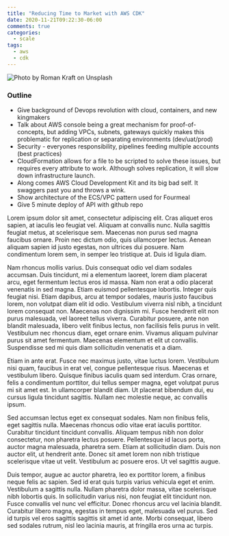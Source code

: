 ```yaml
---
title: "Reducing Time to Market with AWS CDK"
date: 2020-11-21T09:22:30-06:00
comments: true
categories:
  - scale
tags:
  - aws
  - cdk
---
```

![Photo by Roman Kraft on Unsplash](/assets/images/scale-image-roman-kraft-RtDwtRDvYQg-unsplash.jpg)

### Outline
- Give background of Devops revolution with cloud, containers, and new kingmakers
- Talk about AWS console being a great mechanism for proof-of-concepts, but adding VPCs, subnets, gateways quickly makes this problematic for replication or separating environments (dev/uat/prod)
- Security - everyones responsibility, pipelines feeding multiple accounts (best practices)
- CloudFormation allows for a file to be scripted to solve these issues, but requires every attribute to work. Although solves replication, it will slow down infrastructure launch.
- Along comes AWS Cloud Development Kit and its big bad self.  It swaggers past you and throws a wink.
- Show architecture of the ECS/VPC pattern used for Fourmeal
- Give 5 minute deploy of API with github repo


Lorem ipsum dolor sit amet, consectetur adipiscing elit. Cras aliquet eros sapien, at iaculis leo feugiat vel. Aliquam at convallis nunc. Nulla sagittis feugiat metus, at scelerisque sem. Maecenas non purus sed magna faucibus ornare. Proin nec dictum odio, quis ullamcorper lectus. Aenean aliquam sapien id justo egestas, non ultrices dui posuere. Nam condimentum lorem sem, in semper leo tristique at. Duis id ligula diam.

Nam rhoncus mollis varius. Duis consequat odio vel diam sodales accumsan. Duis tincidunt, mi a elementum laoreet, lorem diam placerat arcu, eget fermentum lectus eros id massa. Nam non erat a odio placerat venenatis in sed magna. Etiam euismod pellentesque lobortis. Integer quis feugiat nisi. Etiam dapibus, arcu at tempor sodales, mauris justo faucibus lorem, non volutpat diam elit id odio. Vestibulum viverra nisl nibh, a tincidunt lorem consequat non. Maecenas non dignissim mi. Fusce hendrerit elit non purus malesuada, vel laoreet tellus viverra. Curabitur posuere, ante non blandit malesuada, libero velit finibus lectus, non facilisis felis purus in velit. Vestibulum nec rhoncus diam, eget ornare enim. Vivamus aliquam pulvinar purus sit amet fermentum. Maecenas elementum et elit ut convallis. Suspendisse sed mi quis diam sollicitudin venenatis et a diam.

Etiam in ante erat. Fusce nec maximus justo, vitae luctus lorem. Vestibulum nisi quam, faucibus in erat vel, congue pellentesque risus. Maecenas et vestibulum libero. Quisque finibus iaculis quam sed interdum. Cras ornare, felis a condimentum porttitor, dui tellus semper magna, eget volutpat purus mi sit amet est. In ullamcorper blandit diam. Ut placerat bibendum dui, eu cursus ligula tincidunt sagittis. Nullam nec molestie neque, ac convallis ipsum.

Sed accumsan lectus eget ex consequat sodales. Nam non finibus felis, eget sagittis nulla. Maecenas rhoncus odio vitae erat iaculis porttitor. Curabitur tincidunt tincidunt convallis. Aliquam tempus nibh non dolor consectetur, non pharetra lectus posuere. Pellentesque id lacus porta, auctor magna malesuada, pharetra sem. Etiam at sollicitudin diam. Duis non auctor elit, ut hendrerit ante. Donec sit amet lorem non nibh tristique scelerisque vitae ut velit. Vestibulum ac posuere eros. Ut vel sagittis augue.

Duis tempor, augue ac auctor pharetra, leo ex porttitor lorem, a finibus neque felis ac sapien. Sed id erat quis turpis varius vehicula eget et enim. Vestibulum a sagittis nulla. Nullam pharetra dolor massa, vitae scelerisque nibh lobortis quis. In sollicitudin varius nisi, non feugiat elit tincidunt non. Fusce convallis vel nunc vel efficitur. Donec rhoncus arcu vel lacinia blandit. Curabitur libero magna, egestas in tempus eget, malesuada vel purus. Sed id turpis vel eros sagittis sagittis sit amet id ante. Morbi consequat, libero sed sodales rutrum, nisl leo lacinia mauris, at fringilla eros urna ac turpis.

